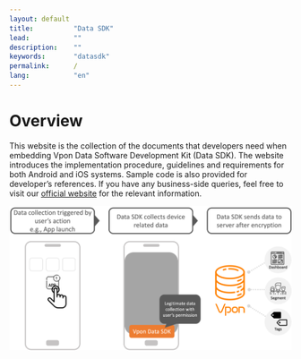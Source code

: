 ```yaml
---
layout: default
title:          "Data SDK"
lead:           ""
description:    ""
keywords:       "datasdk"
permalink:      /
lang:           "en"
---
```


# Overview
This website is the collection of the documents that developers need when embedding Vpon Data Software Development Kit (Data SDK). The website introduces the implementation procedure, guidelines and requirements for both Android and iOS systems. Sample code is also provided for developer’s references. If you have any business-side queries, feel free to visit our [official website][1] for the relevant information.

[1]: https://datasdk.vpon.com/

![](/docs/images/overview.png) 

